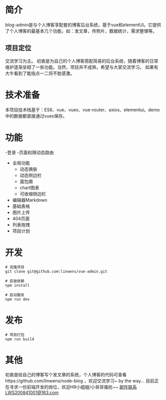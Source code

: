# 简介

blog-admin是与个人博客享配套的博客后台系统，基于vue和elementUI。它提供了个人博客的最基本几个功能，如：发文章，传照片，数据统计，需求整理等。

## 项目定位
交流学习为主。
初衷是为自己的个人博客搭配简易的后台系统，随着博客的日常维护逐渐垒砌了一些功能。当然，项目并不成熟，希望与大家交流学习。
如果有大牛看到了能指点一二将不胜感激。

# 技术准备
本项目技术栈基于：ES6、vue、vuex、vue-router、axios、elementui。demo中的数据都直接通过vuex保存。

# 功能

 -登录
 -页面权限动态路由
 - 全局功能
   - 动态换肤
   - 动态侧边栏
   - 面包屑
   - chart图表
   - 可收缩侧边栏
 - 编辑器Markdown
 - 基础表格
 - 图片上传
 - 404页面
 - 列表拖拽
 - 项目计划

# 开发

	# 克隆项目
	git clone git@github.com:linwens/vue-admin.git

	# 安装依赖
	npm install

	# 启动服务
	npm run dev

# 发布

	# 项目打包
	npm run build

# 其他
 初衷是给自己的博客写个发文章的系统，个人博客的代码可查看https://github.com/linwens/node-blog ，欢迎交流学习~
 by the way...
 目前正在寻求一份前端开发的岗位，欢迎HR小姐姐/小哥哥骚扰~~ 邮件联系LWS200841001@163.com
